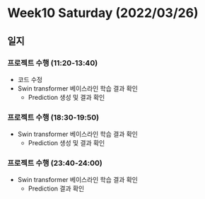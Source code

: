 # Week10 Saturday (2022/03/26)

## 일지

### 프로젝트 수행 (11:20-13:40)

  * 코드 수정
  * Swin transformer 베이스라인 학습 결과 확인
    * Prediction 생성 및 결과 확인

### 프로젝트 수행 (18:30-19:50)

  * Swin transformer 베이스라인 학습 결과 확인
    * Prediction 생성 및 결과 확인

### 프로젝트 수행 (23:40-24:00)

  * Swin transformer 베이스라인 학습 결과 확인
    * Prediction 결과 확인
